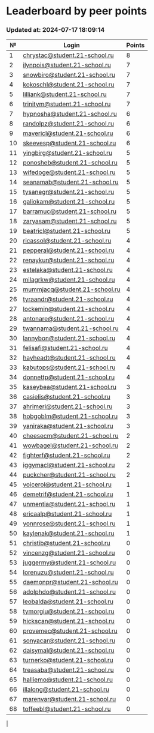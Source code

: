 # Leaderboard by peer points

### Updated at: 2024-07-17 18:09:14

| № | Login | Points |
|---|-------|--------|
|1|chrystac@student.21-school.ru|8|
|2|ilynpois@student.21-school.ru|7|
|3|snowbiro@student.21-school.ru|7|
|4|kokoschl@student.21-school.ru|7|
|5|lilliank@student.21-school.ru|7|
|6|trinitym@student.21-school.ru|7|
|7|hypnosha@student.21-school.ru|6|
|8|randolpz@student.21-school.ru|6|
|9|mavericl@student.21-school.ru|6|
|10|skeevesp@student.21-school.ru|6|
|11|yingbirg@student.21-school.ru|5|
|12|ponosheb@student.21-school.ru|5|
|13|wifedoge@student.21-school.ru|5|
|14|seanamab@student.21-school.ru|5|
|15|tysanegr@student.21-school.ru|5|
|16|galiokam@student.21-school.ru|5|
|17|barramuc@student.21-school.ru|5|
|18|zaryasam@student.21-school.ru|5|
|19|beatricl@student.21-school.ru|5|
|20|ricassol@student.21-school.ru|4|
|21|pepperal@student.21-school.ru|4|
|22|renaykur@student.21-school.ru|4|
|23|estelaka@student.21-school.ru|4|
|24|milagrkw@student.21-school.ru|4|
|25|mummjacq@student.21-school.ru|4|
|26|tyraandr@student.21-school.ru|4|
|27|lockemin@student.21-school.ru|4|
|28|antonare@student.21-school.ru|4|
|29|twannama@student.21-school.ru|4|
|30|lannybon@student.21-school.ru|4|
|31|felisafi@student.21-school.ru|4|
|32|hayheadt@student.21-school.ru|4|
|33|kabutops@student.21-school.ru|4|
|34|donnettp@student.21-school.ru|4|
|35|kaseybea@student.21-school.ru|3|
|36|casielis@student.21-school.ru|3|
|37|ahrimeri@student.21-school.ru|3|
|38|hobgoblm@student.21-school.ru|3|
|39|yaniraka@student.21-school.ru|3|
|40|cheesecm@student.21-school.ru|2|
|41|wowbagel@student.21-school.ru|2|
|42|fighterf@student.21-school.ru|2|
|43|iggymacl@student.21-school.ru|2|
|44|puckcher@student.21-school.ru|2|
|45|voicerol@student.21-school.ru|1|
|46|demetrif@student.21-school.ru|1|
|47|unmentia@student.21-school.ru|1|
|48|ericaalp@student.21-school.ru|1|
|49|yonnrose@student.21-school.ru|1|
|50|kaylenak@student.21-school.ru|1|
|51|christib@student.21-school.ru|0|
|52|vincenzg@student.21-school.ru|0|
|53|juggermy@student.21-school.ru|0|
|54|lorenuzu@student.21-school.ru|0|
|55|daemonpr@student.21-school.ru|0|
|56|adolphdo@student.21-school.ru|0|
|57|leobalda@student.21-school.ru|0|
|58|tymorgiu@student.21-school.ru|0|
|59|hickscan@student.21-school.ru|0|
|60|provemec@student.21-school.ru|0|
|61|sonyacar@student.21-school.ru|0|
|62|daisymal@student.21-school.ru|0|
|63|turnerko@student.21-school.ru|0|
|64|treasaba@student.21-school.ru|0|
|65|halliemo@student.21-school.ru|0|
|66|illalong@student.21-school.ru|0|
|67|marenvar@student.21-school.ru|0|
|68|toffeebl@student.21-school.ru|0|
|
